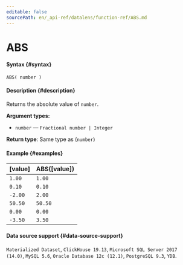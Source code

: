 ```yaml
---
editable: false
sourcePath: en/_api-ref/datalens/function-ref/ABS.md
---
```


# ABS



#### Syntax {#syntax}


```
ABS( number )
```

#### Description {#description}
Returns the absolute value of `number`.

**Argument types:**
- `number` — `Fractional number | Integer`


**Return type**: Same type as (`number`)

#### Example {#examples}



| **[value]**   | **ABS([value])**   |
|:--------------|:-------------------|
| `1.00`        | `1.00`             |
| `0.10`        | `0.10`             |
| `-2.00`       | `2.00`             |
| `50.50`       | `50.50`            |
| `0.00`        | `0.00`             |
| `-3.50`       | `3.50`             |




#### Data source support {#data-source-support}

`Materialized Dataset`, `ClickHouse 19.13`, `Microsoft SQL Server 2017 (14.0)`, `MySQL 5.6`, `Oracle Database 12c (12.1)`, `PostgreSQL 9.3`, `YDB`.
